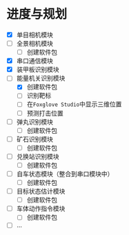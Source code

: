 # 进度与规划

- [x] 单目相机模块
- [ ] 全景相机模块
  - [ ] 创建软件包
- [x] 串口通信模块
- [x] 装甲板识别模块
- [ ] 能量机关识别模块
  - [x] 创建软件包
  - [ ] 识别靶标
  - [ ] 在`Foxglove Studio`中显示三维位置
  - [ ] 预测打击位置
- [ ] 弹丸识别模块
  - [ ] 创建软件包
- [ ] 矿石识别模块
  - [ ] 创建软件包
- [ ] 兑换站识别模块
  - [ ] 创建软件包
- [ ] 自车状态模块（整合到串口模块中）
  - [ ] 创建软件包
- [ ] 目标状态估计模块
  - [ ] 创建软件包
- [ ] 车体动作指令模块
  - [ ] 创建软件包
- [ ] ...